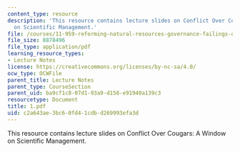 ```yaml
---
content_type: resource
description: 'This resource contains lecture slides on Conflict Over Cougars: A Window
  on Scientific Management.'
file: /courses/11-959-reforming-natural-resources-governance-failings-of-scientific-rationalism-and-alternatives-for-building-common-ground-january-iap-2007/c2a643ae3bc60fd41cdbd269993efa3d_1.pdf
file_size: 8878496
file_type: application/pdf
learning_resource_types:
- Lecture Notes
license: https://creativecommons.org/licenses/by-nc-sa/4.0/
ocw_type: OCWFile
parent_title: Lecture Notes
parent_type: CourseSection
parent_uid: ba9cf1c8-07d1-93a9-d156-e91940a139c3
resourcetype: Document
title: 1.pdf
uid: c2a643ae-3bc6-0fd4-1cdb-d269993efa3d
---
```

This resource contains lecture slides on Conflict Over Cougars: A Window on Scientific Management.